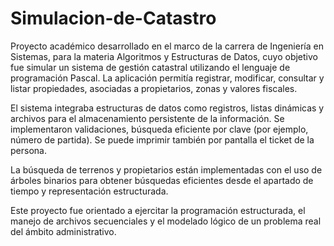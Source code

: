 # Simulacion-de-Catastro

Proyecto académico desarrollado en el marco de la carrera de Ingeniería en Sistemas, para la materia Algoritmos y Estructuras de Datos, cuyo objetivo fue simular un sistema de gestión catastral utilizando el lenguaje de programación Pascal. La aplicación permitía registrar, modificar, consultar y listar propiedades, asociadas a propietarios, zonas y valores fiscales.

El sistema integraba estructuras de datos como registros, listas dinámicas y archivos para el almacenamiento persistente de la información. Se implementaron validaciones, búsqueda eficiente por clave (por ejemplo, número de partida). Se puede imprimir también por pantalla el ticket de la persona.

La búsqueda de terrenos y propietarios están implementadas con el uso de árboles binarios para obtener búsquedas eficientes desde el apartado de tiempo y representación estructurada.

Este proyecto fue orientado a ejercitar la programación estructurada, el manejo de archivos secuenciales y el modelado lógico de un problema real del ámbito administrativo.
